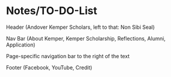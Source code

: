 # Notes/TO-DO-List

Header (Andover Kemper Scholars, left to that: Non Sibi Seal)

Nav Bar (About Kemper, Kemper Scholarship, Reflections, Alumni, Application)

Page-specific navigation bar to the right of the text

Footer (Facebook, YouTube, Credit)

